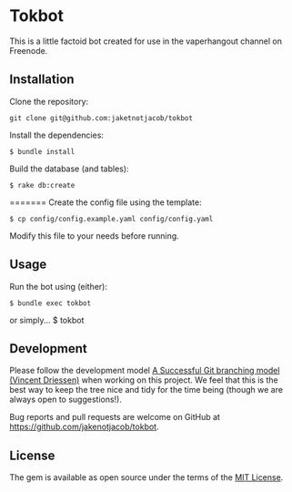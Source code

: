 # Tokbot

This is a little factoid bot created for use in the vaperhangout channel on Freenode.

## Installation

Clone the repository:

```
git clone git@github.com:jaketnotjacob/tokbot
```

Install the dependencies:

    $ bundle install

Build the database (and tables):

    $ rake db:create

=======
Create the config file using the template:

    $ cp config/config.example.yaml config/config.yaml

Modify this file to your needs before running.

## Usage

Run the bot using (either):

    $ bundle exec tokbot
or simply...
    $ tokbot

## Development

Please follow the development model [A Successful Git branching model (Vincent Driessen)](http://nvie.com/posts/a-successful-git-branching-model/) when working on this project.  We feel that this is the best way to keep the tree nice and tidy for the time being (though we are always open to suggestions!).

Bug reports and pull requests are welcome on GitHub at https://github.com/jakenotjacob/tokbot.

## License

The gem is available as open source under the terms of the [MIT License](http://opensource.org/licenses/MIT).

